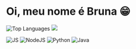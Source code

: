 # Oi, meu nome é Bruna 😁

![Top Languages](https://github-readme-stats.vercel.app/api/top-langs/?username=BrunaReginat0&layout=compact&theme=radical)
[![](https://github-readme-stats.vercel.app/api?username=BrunaReginat0&show_icons=true&theme=radical&hide_border=true)](https://github.com/BrunaReginat0)

![JS](https://img.shields.io/badge/JavaScript-F7DF1E?style=for-the-badge&logo=javascript&logoColor=black) ![NodeJS](https://img.shields.io/badge/Node.js-43853D?style=for-the-badge&logo=node.js&logoColor=white)
![Python](https://img.shields.io/badge/Python-14354C?style=for-the-badge&logo=python&logoColor=white) ![Java](https://img.shields.io/badge/Java-ED8B00?style=for-the-badge&logo=java&logoColor=white) 



